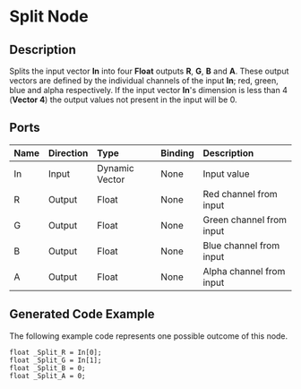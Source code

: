 # Split Node

## Description

Splits the input vector **In** into four **Float** outputs **R**, **G**, **B** and **A**. These output vectors are defined by the individual channels of the input **In**; red, green, blue and alpha respectively. If the input vector **In**'s dimension is less than 4 (**Vector 4**) the output values not present in the input will be 0.

## Ports

| Name        | Direction           | Type  | Binding | Description |
|:------------ |:-------------|:-----|:---|:---|
| In      | Input | Dynamic Vector | None | Input value |
| R | Output      |    Float | None | Red channel from input |
| G | Output      |    Float | None | Green channel from input |
| B | Output      |    Float | None | Blue channel from input |
| A | Output      |    Float | None | Alpha channel from input |

## Generated Code Example

The following example code represents one possible outcome of this node.

```
float _Split_R = In[0];
float _Split_G = In[1];
float _Split_B = 0;
float _Split_A = 0;
```